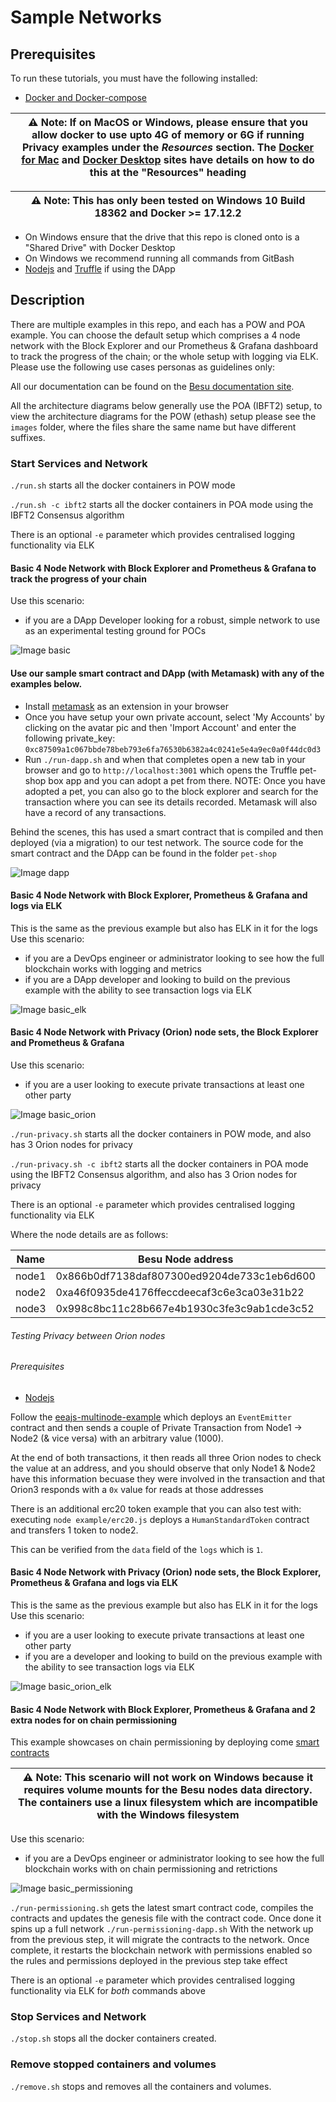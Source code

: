 # Sample Networks

## Prerequisites

To run these tutorials, you must have the following installed:

- [Docker and Docker-compose](https://docs.docker.com/compose/install/)

| ⚠️ **Note**: If on MacOS or Windows, please ensure that you allow docker to use upto 4G of memory or 6G if running Privacy examples under the _Resources_ section. The [Docker for Mac](https://docs.docker.com/docker-for-mac/) and [Docker Desktop](https://docs.docker.com/docker-for-windows/) sites have details on how to do this at the "Resources" heading       |
| ---                                                                                                                                                                                                                                                                                                                                                                                |


| ⚠️ **Note**: This has only been tested on Windows 10 Build 18362 and Docker >= 17.12.2                                                                                                                                                                                                                                                                                              |
| ---                                                                                                                                                                                                                                                                                                                                                                                |

- On Windows ensure that the drive that this repo is cloned onto is a "Shared Drive" with Docker Desktop
- On Windows we recommend running all commands from GitBash
- [Nodejs](https://nodejs.org/en/download/) and [Truffle](https://www.trufflesuite.com/truffle) if using the DApp


## Description

There are multiple examples in this repo, and each has a POW and POA example. You can choose the default setup which comprises a 4 node network with the Block Explorer and our Prometheus & Grafana dashboard to track the progress of the chain; or the whole setup with logging via ELK.   
Please use the following use cases personas as guidelines only: 

All our documentation can be found on the [Besu documentation site](https://besu.hyperledger.org/Tutorials/Examples/Private-Network-Example/).

All the architecture diagrams below generally use the POA (IBFT2) setup, to view the architecture diagrams for the POW (ethash) setup please see the `images` folder, where the files share the same name but have different suffixes. 

### Start Services and Network
`./run.sh` starts all the docker containers in POW mode

`./run.sh -c ibft2` starts all the docker containers in POA mode using the IBFT2 Consensus algorithm

There is an optional `-e` parameter which provides centralised logging functionality via ELK 


#### Basic 4 Node Network with Block Explorer and Prometheus & Grafana to track the progress of your chain

Use this scenario:
 - if you are a DApp Developer looking for a robust, simple network to use as an experimental testing ground for POCs 
 
![Image basic](./images/sampleNetworks-poa.png)

#### Use our sample smart contract and DApp (with Metamask) with any of the examples below.
- Install [metamask](https://metamask.io/) as an extension in your browser
- Once you have setup your own private account, select 'My Accounts' by clicking on the avatar pic and then 'Import Account' and enter the following private_key: `0xc87509a1c067bbde78beb793e6fa76530b6382a4c0241e5e4a9ec0a0f44dc0d3`
- Run `./run-dapp.sh` and when that completes open a new tab in your browser and go to `http://localhost:3001` which opens the Truffle pet-shop box app and you can adopt a pet from there.
NOTE: Once you have adopted a pet, you can also go to the block explorer and search for the transaction where you can see its details recorded. Metamask will also have a record of any transactions.

Behind the scenes, this has used a smart contract that is compiled and then deployed (via a migration) to our test network. The source code for the smart contract and the DApp can be found in the folder `pet-shop`

![Image dapp](./images/sampleNetworks-dapp.png)

#### Basic 4 Node Network with Block Explorer, Prometheus & Grafana and logs via ELK
This is the same as the previous example but also has ELK in it for the logs
Use this scenario:
- if you are a DevOps engineer or administrator looking to see how the full blockchain works with logging and metrics
- if you are a DApp developer and looking to build on the previous example with the ability to see transaction logs via ELK 

![Image basic_elk](./images/sampleNetworks-poa-elk.png)


#### Basic 4 Node Network with Privacy (Orion) node sets, the Block Explorer and Prometheus & Grafana 
Use this scenario:
- if you are a user looking to execute private transactions at least one other party

![Image basic_orion](./images/sampleNetworks-poa-orion.png)
 
`./run-privacy.sh` starts all the docker containers in POW mode, and also has 3 Orion nodes for privacy 
 
`./run-privacy.sh -c ibft2` starts all the docker containers in POA mode using the IBFT2 Consensus algorithm, and also has 3 Orion nodes for privacy 

There is an optional `-e` parameter which provides centralised logging functionality via ELK 


Where the node details are as follows:

Name  | Besu Node address                      | Orion node key | Node URL
----- | ---- | ---- | ---- |
node1 | 0x866b0df7138daf807300ed9204de733c1eb6d600 | 9QHwUJ6uK+FuQMzFSXIo7wOLCGFZa0PiF771OLX5c1o= | http://localhost:20000
node2 | 0xa46f0935de4176ffeccdeecaf3c6e3ca03e31b22 | qVDsbJh2UluZOePxbXAL49g0S0s2gGlJ3ftQceMlchU= | http://localhost:20002
node3 | 0x998c8bc11c28b667e4b1930c3fe3c9ab1cde3c52 | T1ItOQxwgY1pTW6YXb2EbKXYkK4saBEys3CfJ2OIKHs= | http://localhost:20004


###### Testing Privacy between Orion nodes

###### Prerequisites
 - [Nodejs](https://nodejs.org/en/download/)
 
Follow the [eeajs-multinode-example](https://besu.hyperledger.org/en/stable/Tutorials/Privacy/eeajs-Multinode-example/) which deploys 
an `EventEmitter` contract and then sends a couple of Private Transaction from Node1 -> Node2 (& vice versa) with an arbitrary value (1000). 

At the end of both transactions, it then reads all three Orion nodes to check the value at an address, and you should observe 
that only Node1 & Node2 have this information becuase they were involved in the transaction and that Orion3 responds with a `0x` 
value for reads at those addresses

There is an additional erc20 token example that you can also test with: executing `node example/erc20.js` deploys a `HumanStandardToken` contract and transfers 1 token to node2.

This can be verified from the `data` field of the `logs` which is `1`.

 
#### Basic 4 Node Network with Privacy (Orion) node sets, the Block Explorer, Prometheus & Grafana and logs via ELK 
This is the same as the previous example but also has ELK in it for the logs
Use this scenario:
- if you are a user looking to execute private transactions at least one other party
- if you are a developer and looking to build on the previous example with the ability to see transaction logs via ELK 

![Image basic_orion_elk](./images/sampleNetworks-poa-orion-elk.png)


#### Basic 4 Node Network with Block Explorer, Prometheus & Grafana and 2 extra nodes for on chain permissioning
This example showcases on chain permissioning by deploying come [smart contracts](https://github.com/PegaSysEng/permissioning-smart-contracts)

| ⚠️ **Note**: This scenario will not work on Windows because it requires volume mounts for the Besu nodes data directory. The containers  use a linux filesystem which are incompatible with the Windows filesystem        |
| ---                                                                                                                                                                                                                                                                                                                                                                                |

Use this scenario:
- if you are a DevOps engineer or administrator looking to see how the full blockchain works with on chain permissioning and retrictions



![Image basic_permissioning](./images/sampleNetworks-poa-permissioning.png)


`./run-permissioning.sh` gets the latest smart contract code, compiles the contracts and updates the genesis file with the contract code. Once done it spins up a full network 
`./run-permissioning-dapp.sh` With the network up from the previous step, it will migrate the contracts to the network. Once complete, it restarts the blockchain network with permissions enabled so the rules and permissions deployed in the previous step take effect

There is an optional `-e` parameter which provides centralised logging functionality via ELK for *both* commands above


### Stop Services and Network
`./stop.sh` stops all the docker containers created.

### Remove stopped containers and volumes
`./remove.sh` stops and removes all the containers and volumes.
